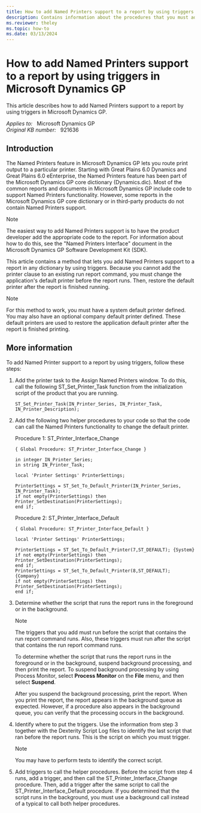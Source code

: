 ```yaml
---
title: How to add Named Printers support to a report by using triggers
description: Contains information about the procedures that you must add to support Named Printers in reports.
ms.reviewer: theley
ms.topic: how-to
ms.date: 03/13/2024
---
```

# How to add Named Printers support to a report by using triggers in Microsoft Dynamics GP

This article describes how to add Named Printers support to a report by using triggers in Microsoft Dynamics GP.

_Applies to:_ &nbsp; Microsoft Dynamics GP  
_Original KB number:_ &nbsp; 921636

## Introduction

The Named Printers feature in Microsoft Dynamics GP lets you route print output to a particular printer. Starting with Great Plains 6.0 Dynamics and Great Plains 6.0 eEnterprise, the Named Printers feature has been part of the Microsoft Dynamics GP core dictionary (Dynamics.dic). Most of the common reports and documents in Microsoft Dynamics GP include code to support Named Printers functionality. However, some reports in the Microsoft Dynamics GP core dictionary or in third-party products do not contain Named Printers support.

> [!NOTE]
> The easiest way to add Named Printers support is to have the product developer add the appropriate code to the report. For information about how to do this, see the "Named Printers Interface" document in the Microsoft Dynamics GP Software Development Kit (SDK).

This article contains a method that lets you add Named Printers support to a report in any dictionary by using triggers. Because you cannot add the printer clause to an existing run report command, you must change the application's default printer before the report runs. Then, restore the default printer after the report is finished running.

> [!NOTE]
> For this method to work, you must have a system default printer defined. You may also have an optional company default printer defined. These default printers are used to restore the application default printer after the report is finished printing.

## More information

To add Named Printer support to a report by using triggers, follow these steps:

1. Add the printer task to the Assign Named Printers window. To do this, call the following ST_Set_Printer_Task function from the initialization script of the product that you are running.

    ```console
    ST_Set_Printer_Task(IN_Printer_Series, IN_Printer_Task, IN_Printer_Description);
    ```

2. Add the following two helper procedures to your code so that the code can call the Named Printers functionality to change the default printer.

    Procedure 1: ST_Printer_Interface_Change

    ```console
    { Global Procedure: ST_Printer_Interface_Change }
    
    in integer IN_Printer_Series;
    in string IN_Printer_Task;
    
    local 'Printer Settings' PrinterSettings;
    
    PrinterSettings = ST_Set_To_Default_Printer(IN_Printer_Series, IN_Printer_Task);
    if not empty(PrinterSettings) then
    Printer_SetDestination(PrinterSettings);
    end if;
    ```

    Procedure 2: ST_Printer_Interface_Default

    ```console
    { Global Procedure: ST_Printer_Interface_Default }
    
    local 'Printer Settings' PrinterSettings;
    
    PrinterSettings = ST_Set_To_Default_Printer(7,ST_DEFAULT); {System}
    if not empty(PrinterSettings) then
    Printer_SetDestination(PrinterSettings);
    end if;
    PrinterSettings = ST_Set_To_Default_Printer(8,ST_DEFAULT); {Company}
    if not empty(PrinterSettings) then
    Printer_SetDestination(PrinterSettings);
    end if;
    ```

3. Determine whether the script that runs the report runs in the foreground or in the background.

    > [!NOTE]
    > The triggers that you add must run before the script that contains the run report command runs. Also, these triggers must run after the script that contains the run report command runs.

    To determine whether the script that runs the report runs in the foreground or in the background, suspend background processing, and then print the report. To suspend background processing by using Process Monitor, select **Process Monitor** on the **File** menu, and then select **Suspend**.

    After you suspend the background processing, print the report. When you print the report, the report appears in the background queue as expected. However, if a procedure also appears in the background queue, you can verify that the processing occurs in the background.

4. Identify where to put the triggers. Use the information from step 3 together with the Dexterity Script Log files to identify the last script that ran before the report runs. This is the script on which you must trigger.

    > [!NOTE]
    > You may have to perform tests to identify the correct script.

5. Add triggers to call the helper procedures. Before the script from step 4 runs, add a trigger, and then call the ST_Printer_Interface_Change procedure. Then, add a trigger after the same script to call the ST_Printer_Interface_Default procedure. If you determined that the script runs in the background, you must use a background call instead of a typical to call both helper procedures.
